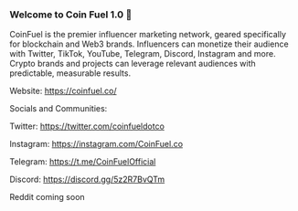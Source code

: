 ### Welcome to Coin Fuel 1.0 👋

CoinFuel is the premier influencer marketing network, geared specifically for blockchain and Web3 brands. 
Influencers can monetize their audience with Twitter, TikTok, YouTube, Telegram, Discord, Instagram and more. 
Crypto brands and projects can leverage relevant audiences with predictable, measurable results.

Website: https://coinfuel.co/

Socials and Communities:

Twitter: https://twitter.com/coinfueldotco

Instagram: https://instagram.com/CoinFuel.co

Telegram: https://t.me/CoinFuelOfficial

Discord: https://discord.gg/5z2R7BvQTm

Reddit coming soon
